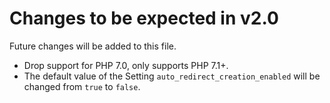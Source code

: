 # Changes to be expected in v2.0

Future changes will be added to this file.

* Drop support for PHP 7.0, only supports PHP 7.1+.
* The default value of the Setting `auto_redirect_creation_enabled` will be changed from `true` to `false`. 
